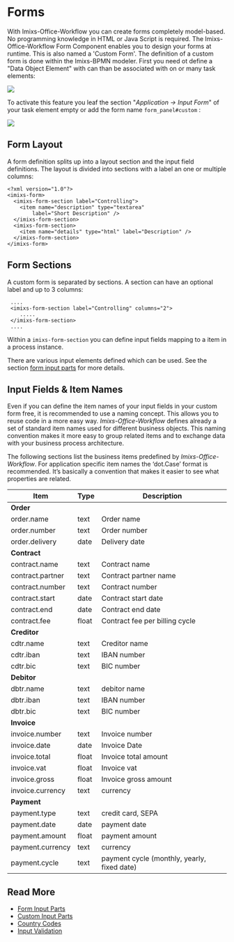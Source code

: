 # Forms

With Imixs-Office-Workflow you can create forms completely model-based. No programming knowledge in HTML 
or Java Script is required.
The Imixs-Office-Workflow Form Component enables you to design your forms at runtime. This is also named a 'Custom Form'.  The definition of a custom form is done within the Imixs-BPMN modeler. First you need ot define a "Data Object Element" with can than be associated with on or many task elements:

<img class="screenshot" src="imixs-bpmn-custom-forms.png" /> 

To activate this feature you leaf the section "*Application -> Input Form*" of your task element empty or add the form name `form_panel#custom` :

<img class="screenshot" src="custom_forms_01.png" /> 




## Form Layout

A form definition splits up into a layout section and the input field definitions. The layout is divided into sections with a label an one or multiple columns:


	<?xml version="1.0"?>
	<imixs-form>
	  <imixs-form-section label="Controlling">
	    <item name="description" type="textarea"
	        label="Short Description" />
	  </imixs-form-section>
	  <imixs-form-section>
	    <item name="details" type="html" label="Description" />
	  </imixs-form-section>
	</imixs-form>
	
  
## Form Sections

A custom form is separated by sections. A section can have an optional label and up to 3 columns:



	 ....
	 <imixs-form-section label="Controlling" columns="2">
	 	.....
	 </imixs-form-section>
	 ....

Within a `imixs-form-section` you can define input fields mapping to a item in a process instance. 
  
There are various input elements defined which can be used. See the section [form input parts](parts.html) for more details.



## Input Fields & Item Names

Even if you can define the item names of your input fields in your custom form free, it is recommended to use a naming concept. This allows you to reuse code in a more easy way. *Imixs-Office-Workflow* defines already a set of standard item names used for different business objects. This naming convention makes it more easy to group related items and to exchange data with your business process architecture. 

The following sections list the business items predefined by *Imixs-Office-Workflow*.
For application specific item names the ‘dot.Case’ format is recommended. It’s basically a convention that makes it easier to see what properties are related.


 
| Item            | Type   	| Description													|
|-----------------|---------|---------------------------------------------------------------|
|**Order** 	      |      	|                                                               |
|order.name       | text 	| Order name													|
|order.number     | text	| Order number													|
|order.delivery   | date	| Delivery date													|
|**Contract** 	  |      	|                                                               |
|contract.name    | text 	| Contract name													|
|contract.partner | text 	| Contract partner name											|
|contract.number  | text	| Contract number												|
|contract.start   | date	| Contract start date											|
|contract.end     | date 	| Contract end date												|
|contract.fee     | float 	| Contract fee per billing cycle								|
|**Creditor**     |        	|                                                               |
|cdtr.name        | text  	| Creditor name													|
|cdtr.iban        | text  	| IBAN number													|
|cdtr.bic         | text  	| BIC number													|
|**Debitor**  	  |        	|                                                               |
|dbtr.name        | text  	| debitor name													|
|dbtr.iban        | text  	| IBAN number													|
|dbtr.bic         | text  	| BIC number													|
|**Invoice**      |     	|                                                               |
|invoice.number   | text   	| Invoice number												|
|invoice.date     | date  	| Invoice Date													|
|invoice.total    | float  	| Invoice total amount											|
|invoice.vat      | float  	| Invoice vat 													|
|invoice.gross    | float  	| Invoice gross amount 											|
|invoice.currency | text    | currency											|
|**Payment**      |        	|                                                               |
|payment.type 	  | text   	| credit card, SEPA												|
|payment.date 	  | date   	| payment date													|
|payment.amount	  | float   | payment amount												|
|payment.currency | text    | currency											|
|payment.cycle 	  | text  	| payment cycle (monthly, yearly, fixed date)					|




## Read More

 * [Form Input Parts](parts.html)
 * [Custom Input Parts](parts-custom.html)
 * [Country Codes](countrycodes.html)
 * [Input Validation](validation.html)
 